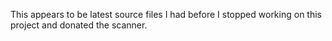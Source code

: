 This appears to be latest source files I had before I stopped working on this project and donated the scanner.
